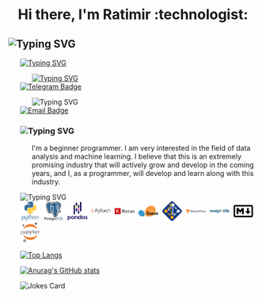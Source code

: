 <h1
  align="center">Hi there, I'm Ratimir :technologist:
</h1> 
  
<h2
  href="https://git.io/typing-svg"><img src="https://readme-typing-svg.herokuapp.com?font=Fira+Code&pause=500&color=F79541&center=true&vCenter=true&repeat=true&width=1000&height=40&lines=Computer+science+developer" alt="Typing SVG" />
</h2>

<!--контакты-->


  <ul>
<a href="https://git.io/typing-svg"><img src="https://readme-typing-svg.herokuapp.com?font=Fira+Code&weight=100&pause=5000&color=F79541&vCenter=true&multiline=true&repeat=true&width=500&height=40&lines=🍻+my+contacts%3A&" alt="Typing SVG"  /> 
  
<ol
  href="https://git.io/typing-svg"><img src="https://readme-typing-svg.herokuapp.com?font=Fira+Code&weight=100&pause=5000&color=1E90FF&vCenter=false&multiline=true&repeat=true&width=500&height=30&lines=telegram%3A" alt="Typing SVG"/></ol>
<div id="badges">
  <a href="https://t.me/Ratikept">
    <img src="https://img.shields.io/badge/Telegram-1E90FF?style=for-the-badge&logo=telegram&logoColor=white" alt="Telegram Badge"/>
  </a>
  
    
<ol
  href="https://git.io/typing-svg"><img src="https://readme-typing-svg.herokuapp.com?font=Fira+Code&weight=100&pause=5000&color=B22222&vCenter=false&multiline=true&repeat=true&width=500&height=30&lines=email%3A" alt="Typing SVG"/></ol>
	
   <a href="https://ratik06@yandex.ru">
    <img src="https://img.shields.io/badge/Email-red?style=for-the-badge&logo=gmail&logoColor=white" alt="Email Badge"/>
  </a>
  </div>
<!--заголовок "обо мне"-->

<h3
  href="https://git.io/typing-svg"><img src="https://readme-typing-svg.herokuapp.com?font=Fira+Code&weight=100&pause=5000&color=F79541&vCenter=true&repeat=false&width=500&height=30&lines=📄+about+me%3A" alt="Typing SVG"/>
</h3>
<!--обо мне--> 
<ol>I'm a beginner programmer. I am very interested in the field of data analysis and machine learning. I believe that this is an extremely promising industry that will actively grow and develop in the coming years, and I, as a programmer, will develop and learn along with this industry.</ul>

<!--библиотееки-->
<ul
<a href="https://git.io/typing-svg"><img src="https://readme-typing-svg.herokuapp.com?font=Fira+Code&weight=100&pause=5000&color=F79541&vCenter=true&multiline=true&repeat=true&width=500&height=40&lines=🗃️+Languages+and+Tools%3A" alt="Typing SVG" /> 




<div>
  <img src="https://github.com/devicons/devicon/blob/master/icons/python/python-original-wordmark.svg" title="python" alt="python" width="40" height="40"/>&nbsp;
  <img src="https://github.com/devicons/devicon/blob/master/icons/postgresql/postgresql-original-wordmark.svg" title="postgresql" alt="postgresql" width="40" height="40"/>&nbsp;
  <img src="https://github.com/devicons/devicon/blob/master/icons/pandas/pandas-original-wordmark.svg" title="pandas" alt="pandas" width="40" height="40"/>&nbsp;
  <img src="https://github.com/devicons/devicon/blob/master/icons/pytorch/pytorch-original-wordmark.svg" title="pytorch" alt="pytorch" width="40" height="40"/>&nbsp;
  <img src="https://github.com/devicons/devicon/blob/master/icons/keras/keras-original-wordmark.svg" title="keras" alt="keras" width="40" height="40"/>&nbsp;
  <img src="https://github.com/devicons/devicon/blob/master/icons/scikitlearn/scikitlearn-original.svg" title="scikitlearn" alt="scikitlearn" width="40" height="40"/>&nbsp;
  <img src="https://github.com/devicons/devicon/blob/master/icons/spack/spack-original.svg" title="spack" alt="spack" width="40" height="40"/>&nbsp; 
  <img src="https://github.com/devicons/devicon/blob/master/icons/tensorflow/tensorflow-original-wordmark.svg" title="tensorflow" alt="tensorflow" width="40" height="40"/>&nbsp;         <img src="https://github.com/devicons/devicon/blob/master/icons/matplotlib/matplotlib-original-wordmark.svg" title="matplotlib" alt="matplotlib" width="40" height="40"/>&nbsp;
  <img src="https://github.com/devicons/devicon/blob/master/icons/markdown/markdown-original.svg" title="markdown" alt="markdown" width="40" height="40"/>&nbsp; 
  <img src="https://github.com/devicons/devicon/blob/master/icons/jupyter/jupyter-original-wordmark.svg" title="jupyter" alt="jupyter" width="40" height="40"/>&nbsp;
</div>
<!--разное-->

[![Top Langs](https://github-readme-stats.vercel.app/api/top-langs/?username=uwuwka&layout=compact)](https://github.com/anuraghazra/github-readme-stats)

[![Anurag's GitHub stats](https://github-readme-stats.vercel.app/api?username=uwuwka)](https://github.com/anuraghazra/github-readme-stats)

![Jokes Card](https://readme-jokes.vercel.app/api)
